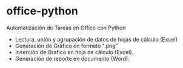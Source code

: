 # office-python
Automatización de Tareas en Office con Python
- Lectura, unión y agrupación de datos de hojas de cálculo (Excel)
- Generación de Gráfico en formato ".png"
- Inserción de Grafico en hoja de cálculo (Excel).
- Generación de reporte en documento (Word).
